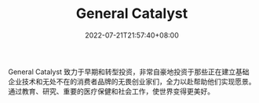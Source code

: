﻿---
weight: 
title: "General Catalyst"
description: "General Catalyst 致力于早期和转型投资，非常自豪地投资于那些正在建立基础企业技术和无处不在的消费者品牌的无畏创业家们，全力以赴帮助他们实现愿景"
date: 2022-07-21T21:57:40+08:00
lastmod: 2022-07-21T16:45:40+08:00
draft: false
authors: ["seven"]
featuredImage: "general-catalyst.png"
link: "https://www.generalcatalyst.com/"
tags: ["投资机构","General Catalyst"]
categories: ["navigation"]
navigation: ["投资机构"]
lightgallery: true
toc: true
pinned: false
recommend: false
recommend1: false
---
General Catalyst 致力于早期和转型投资，非常自豪地投资于那些正在建立基础企业技术和无处不在的消费者品牌的无畏创业家们，全力以赴帮助他们实现愿景。通过教育、研究、重要的医疗保健和社会工作，使世界变得更美好。
